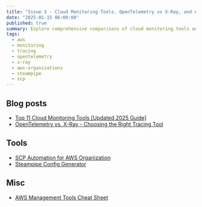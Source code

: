 ```yaml
---
title: "Issue 3 - Cloud Monitoring Tools, OpenTelemetry vs X-Ray, and AWS Organization Management"
date: "2025-01-15 06:00:00"
published: true
summary: Explore comprehensive comparisons of cloud monitoring tools and tracing solutions like OpenTelemetry vs X-Ray. Plus, discover useful AWS Organization management tools including SCP Automation and Steampipe Config Generator, along with AWS Management Tools reference materials.
tags:
  - aws
  - monitoring
  - tracing
  - opentelemetry
  - x-ray
  - aws-organizations
  - steampipe
  - scp
---
```


## Blog posts

- [Top 11 Cloud Monitoring Tools [Updated 2025 Guide]](https://signoz.io/comparisons/cloud-monitoring-tools/)
- [OpenTelemetry vs. X-Ray - Choosing the Right Tracing Tool](https://signoz.io/comparisons/opentelemetry-vs-xray/)

<!-- ## Videos

### AWS re:Invent 2024 - Implementing application performance monitoring (COP409)

<iframe width="560" height="315" src="https://www.youtube.com/embed/cC8GihGhkoY?si=NQR5g4erhbTw4DME" title="YouTube video player" frameborder="0" allow="accelerometer; autoplay; clipboard-write; encrypted-media; gyroscope; picture-in-picture; web-share" referrerpolicy="strict-origin-when-cross-origin" allowfullscreen></iframe> -->

## Tools

- [SCP Automation for AWS Organization](https://dev.to/aws-builders/scp-automation-for-aws-organization-569j)
- [Steampipe Config Generator](https://github.com/unicrons/steampipe-config-generator)

## Misc

- [AWS Management Tools Cheat Sheet](https://digitalcloud.training/category/aws-cheat-sheets/aws-management-tools/)
